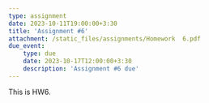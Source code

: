 ```yaml
---
type: assignment
date: 2023-10-11T19:00:00+3:30
title: 'Assignment #6'
attachment: /static_files/assignments/Homework  6.pdf
due_event: 
    type: due
    date: 2023-10-17T12:00:00+3:30
    description: 'Assignment #6 due'
---
```

This is HW6.
